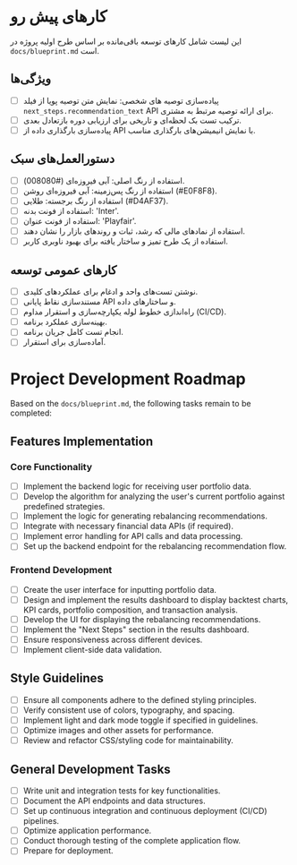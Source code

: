# کارهای پیش رو

این لیست شامل کارهای توسعه باقی‌مانده بر اساس طرح اولیه پروژه در `docs/blueprint.md` است.

## ویژگی‌ها

*   [ ] پیاده‌سازی توصیه های شخصی: نمایش متن توصیه پویا از فیلد `next_steps.recommendation_text` API برای ارائه توصیه مرتبط به مشتری.
*   [ ] ترکیب تست بک لحظه‌ای و تاریخی برای ارزیابی دوره بازتعادل بعدی.
*   [ ] پیاده‌سازی بارگذاری داده از API با نمایش انیمیشن‌های بارگذاری مناسب.

## دستورالعمل‌های سبک

*   [ ] استفاده از رنگ اصلی: آبی فیروزه‌ای (#008080).
*   [ ] استفاده از رنگ پس‌زمینه: آبی فیروزه‌ای روشن (#E0F8F8).
*   [ ] استفاده از رنگ برجسته: طلایی (#D4AF37).
*   [ ] استفاده از فونت بدنه: 'Inter'.
*   [ ] استفاده از فونت عنوان: 'Playfair'.
*   [ ] استفاده از نمادهای مالی که رشد، ثبات و روندهای بازار را نشان دهند.
*   [ ] استفاده از یک طرح تمیز و ساختار یافته برای بهبود ناوبری کاربر.

## کارهای عمومی توسعه

*   [ ] نوشتن تست‌های واحد و ادغام برای عملکردهای کلیدی.
*   [ ] مستندسازی نقاط پایانی API و ساختارهای داده.
*   [ ] راه‌اندازی خطوط لوله یکپارچه‌سازی و استقرار مداوم (CI/CD).
*   [ ] بهینه‌سازی عملکرد برنامه.
*   [ ] انجام تست کامل جریان برنامه.
*   [ ] آماده‌سازی برای استقرار.
# Project Development Roadmap

Based on the `docs/blueprint.md`, the following tasks remain to be completed:

## Features Implementation

### Core Functionality

*   [ ] Implement the backend logic for receiving user portfolio data.
*   [ ] Develop the algorithm for analyzing the user's current portfolio against predefined strategies.
*   [ ] Implement the logic for generating rebalancing recommendations.
*   [ ] Integrate with necessary financial data APIs (if required).
*   [ ] Implement error handling for API calls and data processing.
*   [ ] Set up the backend endpoint for the rebalancing recommendation flow.

### Frontend Development

*   [ ] Create the user interface for inputting portfolio data.
*   [ ] Design and implement the results dashboard to display backtest charts, KPI cards, portfolio composition, and transaction analysis.
*   [ ] Develop the UI for displaying the rebalancing recommendations.
*   [ ] Implement the "Next Steps" section in the results dashboard.
*   [ ] Ensure responsiveness across different devices.
*   [ ] Implement client-side data validation.

## Style Guidelines

*   [ ] Ensure all components adhere to the defined styling principles.
*   [ ] Verify consistent use of colors, typography, and spacing.
*   [ ] Implement light and dark mode toggle if specified in guidelines.
*   [ ] Optimize images and other assets for performance.
*   [ ] Review and refactor CSS/styling code for maintainability.

## General Development Tasks

*   [ ] Write unit and integration tests for key functionalities.
*   [ ] Document the API endpoints and data structures.
*   [ ] Set up continuous integration and continuous deployment (CI/CD) pipelines.
*   [ ] Optimize application performance.
*   [ ] Conduct thorough testing of the complete application flow.
*   [ ] Prepare for deployment.